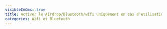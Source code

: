 ```yaml
---
visibleInCms: true
title: Activer le Airdrop/Bluetooth/wifi uniquement en cas d’utilisation.
categories: Wifi et Bluetooth
---
```

